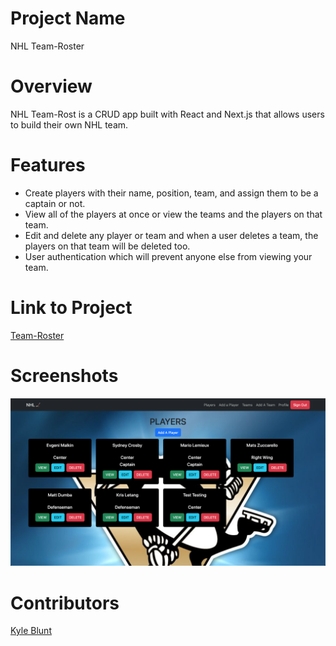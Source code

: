 # Project Name
NHL Team-Roster

# Overview
NHL Team-Rost is a CRUD app built with React and Next.js that allows users to build their own NHL team.

# Features

- Create players with their name, position, team, and assign them to be a captain or not.
- View all of the players at once or view the teams and the players on that team.
- Edit and delete any player or team and when a user deletes a team, the players on that team will be deleted too.
- User authentication which will prevent anyone else from viewing your team.

# Link to Project
[Team-Roster](https://github.com/Oktiv20/INDIVIDUAL-ASSIGNMENT-Team-Roster)

# Screenshots
![Home Page](https://github.com/Oktiv20/INDIVIDUAL-ASSIGNMENT-Team-Roster/blob/f5a7fc954696a815cb14f73dfda9a61fb9b225ac/image/Players%20View.png)

# Contributors

[Kyle Blunt](https://github.com/Oktiv20/INDIVIDUAL-ASSIGNMENT-Team-Roster)
